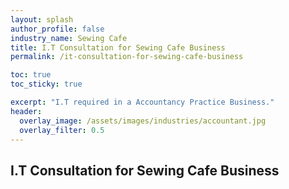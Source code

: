 ```yaml
---
layout: splash 
author_profile: false 
industry_name: Sewing Cafe
title: I.T Consultation for Sewing Cafe Business
permalink: /it-consultation-for-sewing-cafe-business

toc: true
toc_sticky: true

excerpt: "I.T required in a Accountancy Practice Business."
header:
  overlay_image: /assets/images/industries/accountant.jpg
  overlay_filter: 0.5 
---
```


## I.T Consultation for Sewing Cafe Business